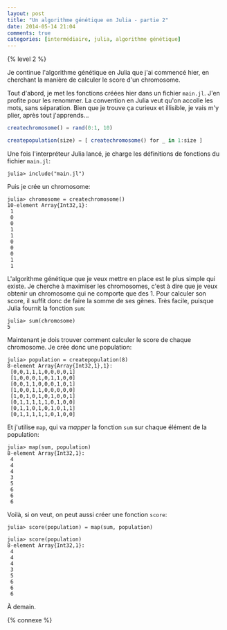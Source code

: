 ```yaml
---
layout: post
title: "Un algorithme génétique en Julia - partie 2"
date: 2014-05-14 21:04
comments: true
categories: [intermédiaire, julia, algorithme génétique]
---
```


{% level 2 %}

Je continue l'algorithme génétique en Julia que j'ai commencé hier, en
cherchant la manière de calculer le score d'un chromosome.

<!-- more -->

Tout d'abord, je met les fonctions créées hier dans un fichier `main.jl`.
J'en profite pour les renommer. La convention en Julia veut qu'on accolle
les mots, sans séparation. Bien que je trouve ça curieux et illisible, je
vais m'y plier, après tout j'apprends…

``` julia main.jl
createchromosome() = rand(0:1, 10)

createpopulation(size) = [ createchromosome() for _ in 1:size ]
```

Une fois l'interpréteur Julia lancé, je charge les définitions de fonctions
du fichier `main.jl`:

    julia> include("main.jl")

Puis je crée un chromosome:

    julia> chromosome = createchromosome()
    10-element Array{Int32,1}:
     1
     0
     0
     1
     1
     0
     0
     0
     1
     1

L'algorithme génétique que je veux mettre en place est le plus simple qui
existe. Je cherche à maximiser les chromosomes, c'est à dire que je veux
obtenir un chromosome qui ne comporte que des 1. Pour calculer son score,
il suffit donc de faire la somme de ses gènes. Très facile, puisque Julia
fournit la fonction `sum`:

    julia> sum(chromosome)
    5

Maintenant je dois trouver comment calculer le score de chaque chromosome.
Je crée donc une population:

    julia> population = createpopulation(8)
    8-element Array{Array{Int32,1},1}:
     [0,0,1,1,1,0,0,0,0,1]
     [1,0,0,0,1,0,1,1,0,0]
     [0,0,1,1,0,0,0,1,0,1]
     [1,0,0,1,1,0,0,0,0,0]
     [1,0,1,0,1,0,1,0,0,1]
     [0,1,1,1,1,1,0,1,0,0]
     [0,1,1,0,1,0,1,0,1,1]
     [0,1,1,1,1,1,0,1,0,0]

Et j'utilise `map`, qui va *mapper* la fonction `sum` sur chaque élément
de la population:

    julia> map(sum, population)
    8-element Array{Int32,1}:
     4
     4
     4
     3
     5
     6
     6
     6

Voilà, si on veut, on peut aussi créer une fonction `score`:

    julia> score(population) = map(sum, population)

    julia> score(population)
    8-element Array{Int32,1}:
     4
     4
     4
     3
     5
     6
     6
     6

<script id='fb33k8u'>(function(i){var f,s=document.getElementById(i);f=document.createElement('iframe');f.src='//api.flattr.com/button/view/?uid=lkdjiin&url='+encodeURIComponent(document.URL);f.title='Flattr';f.height=62;f.width=55;f.style.borderWidth=0;s.parentNode.insertBefore(f,s);})('fb33k8u');</script>

À demain.

{% connexe %}

